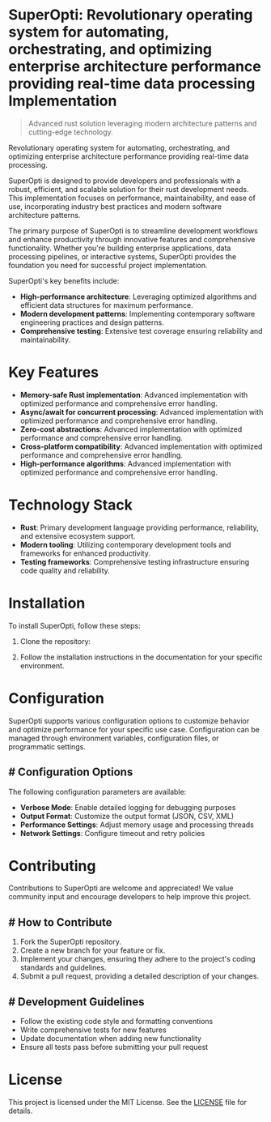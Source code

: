 <!-- fallback_SuperOpti_20250727045706_74292 -->

# SuperOpti: Revolutionary operating system for automating, orchestrating, and optimizing enterprise architecture performance providing real-time data processing Implementation
> Advanced rust solution leveraging modern architecture patterns and cutting-edge technology.

Revolutionary operating system for automating, orchestrating, and optimizing enterprise architecture performance providing real-time data processing.

SuperOpti is designed to provide developers and professionals with a robust, efficient, and scalable solution for their rust development needs. This implementation focuses on performance, maintainability, and ease of use, incorporating industry best practices and modern software architecture patterns.

The primary purpose of SuperOpti is to streamline development workflows and enhance productivity through innovative features and comprehensive functionality. Whether you're building enterprise applications, data processing pipelines, or interactive systems, SuperOpti provides the foundation you need for successful project implementation.

SuperOpti's key benefits include:

* **High-performance architecture**: Leveraging optimized algorithms and efficient data structures for maximum performance.
* **Modern development patterns**: Implementing contemporary software engineering practices and design patterns.
* **Comprehensive testing**: Extensive test coverage ensuring reliability and maintainability.

# Key Features

* **Memory-safe Rust implementation**: Advanced implementation with optimized performance and comprehensive error handling.
* **Async/await for concurrent processing**: Advanced implementation with optimized performance and comprehensive error handling.
* **Zero-cost abstractions**: Advanced implementation with optimized performance and comprehensive error handling.
* **Cross-platform compatibility**: Advanced implementation with optimized performance and comprehensive error handling.
* **High-performance algorithms**: Advanced implementation with optimized performance and comprehensive error handling.

# Technology Stack

* **Rust**: Primary development language providing performance, reliability, and extensive ecosystem support.
* **Modern tooling**: Utilizing contemporary development tools and frameworks for enhanced productivity.
* **Testing frameworks**: Comprehensive testing infrastructure ensuring code quality and reliability.

# Installation

To install SuperOpti, follow these steps:

1. Clone the repository:


2. Follow the installation instructions in the documentation for your specific environment.

# Configuration

SuperOpti supports various configuration options to customize behavior and optimize performance for your specific use case. Configuration can be managed through environment variables, configuration files, or programmatic settings.

## # Configuration Options

The following configuration parameters are available:

* **Verbose Mode**: Enable detailed logging for debugging purposes
* **Output Format**: Customize the output format (JSON, CSV, XML)
* **Performance Settings**: Adjust memory usage and processing threads
* **Network Settings**: Configure timeout and retry policies

# Contributing

Contributions to SuperOpti are welcome and appreciated! We value community input and encourage developers to help improve this project.

## # How to Contribute

1. Fork the SuperOpti repository.
2. Create a new branch for your feature or fix.
3. Implement your changes, ensuring they adhere to the project's coding standards and guidelines.
4. Submit a pull request, providing a detailed description of your changes.

## # Development Guidelines

* Follow the existing code style and formatting conventions
* Write comprehensive tests for new features
* Update documentation when adding new functionality
* Ensure all tests pass before submitting your pull request

# License

This project is licensed under the MIT License. See the [LICENSE](https://github.com/marcmotta/SuperOpti/blob/main/LICENSE) file for details.
